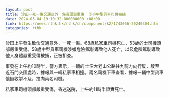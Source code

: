 ```yaml
---
layout: post
title: 沙田一死一傷交通意外　傷者頭部重傷　涉事中型貨車司機被捕
date: 2024-03-04 19:10:32.000000000 +08:00
link: https://news.rthk.hk/rthk/ch/component/k2/1743056-20240304.htm
categories: rthk
---
```


沙田上午發生致命交通意外，一死一傷。68歲私家車司機死亡，53歲的士司機頭部嚴重受傷。58歲中型貨車司機涉嫌危險駕駛導致他人死亡，以及危險駕駛導致他人身體嚴重受傷被捕，正被扣查。

事發在上午約10時半，警方表示，一輛的士沿大老山公路往九龍方向行駛，駛至近石門交匯處時，據報與一輛私家車相撞。兩名司機下車查看，據報一輛中型貨車懷疑收掣不及，撞向兩名司機。

私家車司機頭部嚴重受傷，昏迷送院，上午約11時半證實死亡。
